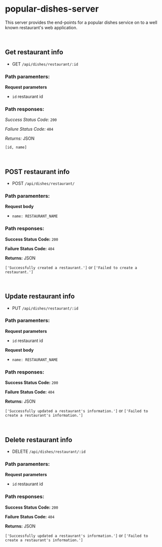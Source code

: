 # popular-dishes-server

This server provides the end-points for a popular dishes service on to a well known restaurant's web application.

&nbsp;
## Get restaurant info

* GET ```/api/dishes/restaurant/:id```

### Path paramenters:

**Request parameters**
* ```id``` restaurant id

### Path responses:
*Success Status Code:* `200`

*Failure Status Code:* `404`

*Returns:* JSON

```[id, name]```

&nbsp;
## POST restaurant info

* POST ```/api/dishes/restaurant/```

### Path paramenters:

**Request body**
* ```name: RESTAURANT_NAME``` 

### Path responses:
**Success Status Code:** `200`

**Failure Status Code:** `404`

**Returns:** JSON

```['Successfully created a restaurant.']``` or ```['Failed to create a restaurant.']```

&nbsp;
## Update restaurant info

* PUT ```/api/dishes/restaurant/:id```

### Path paramenters:

**Request parameters**
* ```id``` restaurant id

**Request body**
* ```name: RESTAURANT_NAME``` 

### Path responses:
**Success Status Code:** `200`

**Failure Status Code:** `404`

**Returns:** JSON

```['Successfully updated a restaurant's information.']``` or ```['Failed to create a restaurant's information.']```

&nbsp;
## Delete restaurant info

* DELETE ```/api/dishes/restaurant/:id```

### Path paramenters:

**Request parameters**
* ```id``` restaurant id

### Path responses:
**Success Status Code:** `200`

**Failure Status Code:** `404`

**Returns:** JSON

```['Successfully updated a restaurant's information.']``` or ```['Failed to create a restaurant's information.']```
